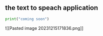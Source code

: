 ## the text to speach application

``` Python
print("coming soon")
````

![[Pasted image 20231215171836.png]]
